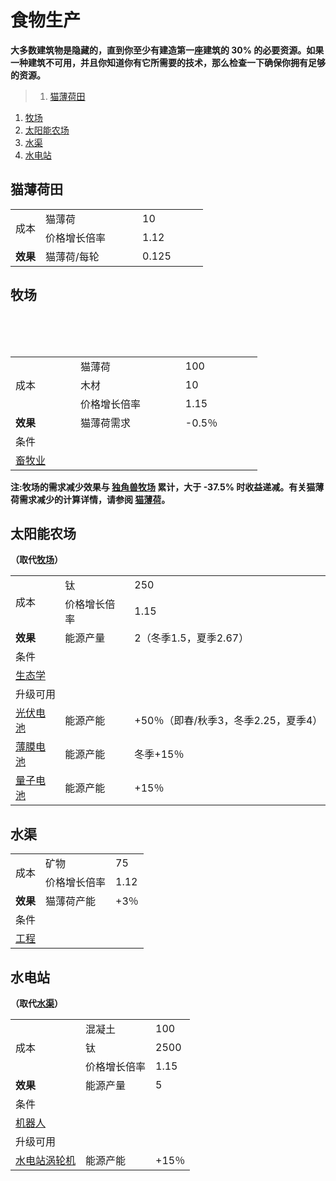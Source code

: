# 食物生产
**大多数建筑物是隐藏的，直到你至少有建造第一座建筑的 30% 的必要资源。如果一种建筑不可用，并且你知道你有它所需要的技术，那么检查一下确保你拥有足够的资源。**

>1. [猫薄荷田](#猫薄荷田 "猫薄荷田")
1. [牧场](#牧场 "牧场")
1. [太阳能农场](#太阳能农场 "太阳能农场")
1. [水渠](#水渠 "水渠")
1. [水电站](#水电站 "水电站")


## 猫薄荷田
<table>
    <tr>
        <td rowspan="2" >
                成本
        </td>
        <td>
                猫薄荷
        </td>
        <td>
                10
        </td>
    </tr>
    <tr>
        <td>
            价格增长倍率          
        </td>
        <td  >
            1.12          
        </td>
    </tr>
    <tr>
        <td>
            <strong>
                效果
            </strong>
        </td>
        <td>
           猫薄荷/每轮
        </td>
        <td>
            0.125          
        </td>
    </tr>
</table>

## 牧场

<table class="wikitable">
    <tbody>
        <tr>
            <td rowspan="3" >成本
            </td>
            <td>猫薄荷
            </td>
            <td>100
            </td>
        </tr>
        <tr>
            <td>木材
            </td>
            <td>10
            </td>
        </tr>
        <tr>
            <td>价格增长倍率
            </td>
            <td>1.15
            </td>
        </tr>
        <tr>
            <td><strong>效果</strong>
            </td>
            <td>猫薄荷需求
            </td>
            <td>-0.5％
            </td>
        </tr>
        <tr>
            <td colspan="3" >条件
            </td>
        </tr>
        <tr>
            <td colspan="3"><a href="?file=001-猫咪百科/03-科技/01-科技#畜牧业">畜牧业</a>
            </td>
        </tr>
    </tbody>
</table>  

**注:牧场的需求减少效果与 <a href="?file=001-猫咪百科/01-建筑物/08-其它建筑#独角兽牧场">独角兽牧场</a> 累计，大于 -37.5% 时收益递减。有关猫薄荷需求减少的计算详情，请参阅 <a href="?file=003-资源大全/01-猫薄荷">猫薄荷</a>。**

## 太阳能农场  

**（取代<a href="?file=001-猫咪百科/01-建筑物/01-食物生产#牧场">牧场</a>）**
<table class="wikitable">
	<tbody>
		<tr>
			<td rowspan="2">
				成本
			</td>
			<td>
				钛
			</td>
			<td>
				250
			</td>
		</tr>
		<tr>
			<td>
				价格增长倍率
			</td>
			<td>
				1.15
			</td>
		</tr>
		<tr>
			<td>
				<strong>
					效果
				</strong>
			</td>
			<td>
				能源产量
			</td>
			<td>
				2（冬季1.5，夏季2.67）
			</td>
		</tr>
		<tr>
			<td colspan="3">
				条件
			</td>
		</tr>
		<tr>
			<td colspan="3">
				<a href="?file=001-猫咪百科/03-科技/01-科技#生态学">
					生态学
				</a>
			</td>
		</tr>
		<tr>
			<td colspan="3">
				升级可用
			</td>
		</tr>
		<tr>
			<td>
				<a href="?file=001-猫咪百科/04-作坊/01-升级#光伏电池">
					光伏电池
				</a>
			</td>
			<td>
				能源产能
			</td>
			<td>
				+50％（即春/秋季3，冬季2.25，夏季4）
			</td>
		</tr>
		<tr>
			<td>
				<a href="?file=001-猫咪百科/04-作坊/01-升级#薄膜电池">
					薄膜电池
				</a>
			</td>
			<td>
				能源产能
			</td>
			<td>
				冬季+15％
			</td>
		</tr>
		<tr>
			<td>
				<a href="?file=001-猫咪百科/04-作坊/01-升级#量子电池">
					量子电池
				</a>
			</td>
			<td>
				能源产能
			</td>
			<td>
				+15％
			</td>
		</tr>
	</tbody>
</table>

## 水渠

<table class="wikitable">
	<tbody>
		<tr>
			<td rowspan="2" >
							成本
			</td>
			<td>
							矿物
			</td>
			<td>
							75
			</td>
		</tr>
		<tr>
			<td>
						价格增长倍率
			</td>
			<td>
						1.12
			</td>
		</tr>
		<tr>
			<td>
				<strong>
							效果
				</strong>
			</td>
			<td>
						猫薄荷产能
			</td>
			<td>
						+3％
			</td>
		</tr>
		<tr>
			<td colspan="3" >
						条件
			</td>
		</tr>
		<tr>
			<td colspan="3">
				<a href="?file=001-猫咪百科/03-科技/01-科技#工程">
							工程
				</a>
			</td>
		</tr>
	</tbody>
</table>

## 水电站

**（取代<a href="?file=001-猫咪百科/01-建筑物/01-食物生产#水渠">水渠</a>）**
<table class="wikitable">
	<tbody>
		<tr>
			<td rowspan="3" >
							成本
			</td>
			<td>
							混凝土
			</td>
			<td>
							100
			</td>
		</tr>
		<tr>
			<td>
						钛
			</td>
			<td>
						2500
			</td>
		</tr>
		<tr>
			<td>
						价格增长倍率
			</td>
			<td>
						1.15
			</td>
		</tr>
		<tr>
			<td>
				<strong>
							效果
				</strong>
			</td>
			<td>
						能源产量
			</td>
			<td>
						5
			</td>
		</tr>
		<tr>
			<td colspan="3" >
						条件
			</td>
		</tr>
		<tr>
			<td colspan="3">
				<a href="?file=001-猫咪百科/03-科技/01-科技#机器人">
							机器人
				</a>
			</td>
		</tr>
		<tr>
			<td colspan="3" >
						升级可用
			</td>
		</tr>
		<tr>
			<td>
				<a href="?file=001-猫咪百科/04-作坊/01-升级#水电站涡轮机">
							水电站涡轮机
				</a>
			</td>
			<td>
						能源产能
			</td>
			<td>
						+15％
			</td>
		</tr>
	</tbody>
</table>
